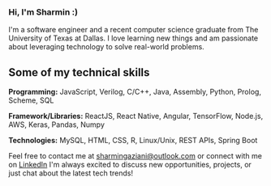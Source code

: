 ### Hi, I'm Sharmin :)

I'm a software engineer and a recent computer science graduate from The University of Texas at Dallas. I love learning new things and am passionate about leveraging technology to solve real-world problems. 

## Some of my technical skills

**Programming:** JavaScript, Verilog, C/C++, Java, Assembly, Python, Prolog, Scheme, SQL

**Framework/Libraries:** ReactJS, React Native, Angular, TensorFlow, Node.js, AWS, Keras, Pandas, Numpy

**Technologies:** MySQL, HTML, CSS, R, Linux/Unix, REST APIs, Spring Boot

Feel free to contact me at sharmingaziani@outlook.com or connect with me on [LinkedIn](https://www.linkedin.com/in/sharmin-gaziani-3038b9204/) 
I'm always excited to discuss new opportunities, projects, or just chat about the latest tech trends!







